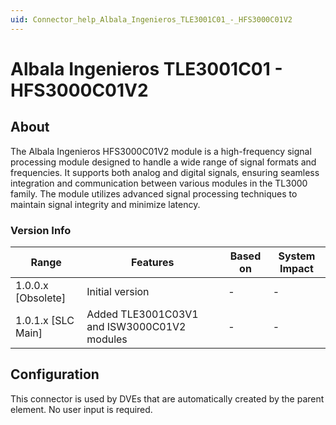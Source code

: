 ```yaml
---
uid: Connector_help_Albala_Ingenieros_TLE3001C01_-_HFS3000C01V2
---
```


# Albala Ingenieros TLE3001C01 - HFS3000C01V2

## About

The Albala Ingenieros HFS3000C01V2 module is a high-frequency signal processing module designed to handle a wide range of signal formats and frequencies. It supports both analog and digital signals, ensuring seamless integration and communication between various modules in the TL3000 family. The module utilizes advanced signal processing techniques to maintain signal integrity and minimize latency.

### Version Info

| Range              | Features                                    | Based on | System Impact |
|--------------------|---------------------------------------------|----------|---------------|
| 1.0.0.x [Obsolete] | Initial version                             | -        | -             |
| 1.0.1.x [SLC Main] | Added TLE3001C03V1 and ISW3000C01V2 modules | -        | -             |

## Configuration

This connector is used by DVEs that are automatically created by the parent element. No user input is required.
